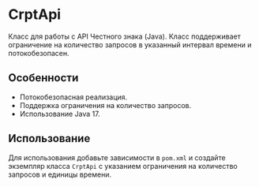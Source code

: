 # CrptApi

Класс для работы с API Честного знака (Java). Класс поддерживает ограничение на количество запросов в указанный интервал времени и потокобезопасен.

## Особенности

- Потокобезопасная реализация.
- Поддержка ограничения на количество запросов.
- Использование Java 17.

## Использование

Для использования добавьте зависимости в `pom.xml` и создайте экземпляр класса `CrptApi` с указанием ограничения на количество запросов и единицы времени.
